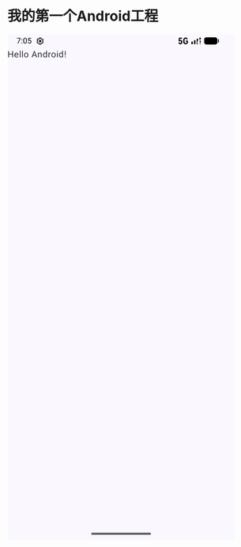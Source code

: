 # 我的第一个Android工程
![](https://github.com/Linhf-1216/Test/blob/master/screenshoot/Screenshot_20251028_150539.png)

